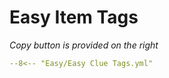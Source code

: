 # Easy Item Tags
_Copy button is provided on the right_
``` yaml title=""
--8<-- "Easy/Easy Clue Tags.yml"
```